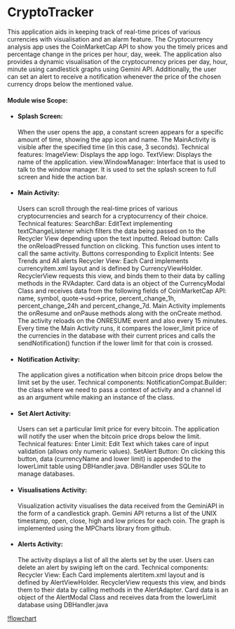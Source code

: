 # CryptoTracker
This application aids in keeping  track of real-time prices of various currencies with visualisation and an alarm feature.  The Cryptocurrency analysis app uses the CoinMarketCap API to show you the timely prices and percentage change in the prices per hour, day, week. The application also provides a dynamic visualisation of the cryptocurrency prices per day, hour, minute using candlestick graphs using Gemini API. Additionally, the user can set an alert to receive a notification whenever the price of the chosen currency drops below the mentioned  value. 

<h4>Module wise Scope:</h4>  

<ul>
 
<li> 
<h4>Splash Screen:</h4>
When the user opens the app, a constant screen appears for a specific amount of time, showing the app icon and name. The MainActivity is visible after the specified time (in this case, 3 seconds).
Technical features: 
ImageView: Displays the app logo.
TextView: Displays the name of the application.
view.WindowManager: Interface that is used to talk to the window manager. It is used to set the splash screen to full screen and hide the action bar.
</li> 

<li>
<h4>Main Activity:</h4>
Users can scroll through the real-time prices of various cryptocurrencies and search for a cryptocurrency of their choice. 
Technical features: 
SearchBar: EditText implementing textChangeListener which filters the data being passed on to the Recycler View depending upon the text inputted.
Reload button: Calls the onReloadPressed function on clicking. This function uses intent to call the same activity. 
Buttons corresponding to Explicit Intents: See Trends and All alerts
Recycler View: 
Each Card implements currencyitem.xml layout and is defined by CurrencyViewHolder.
RecyclerView requests this view, and binds them to their data by calling methods in the RVAdapter.
Card data is an object of the CurrencyModal Class and receives data from the following fields of CoinMarketCap API: name, symbol, quote->usd->price, percent_change_1h, percent_change_24h and percent_change_7d. 
Main Activity implements the onResume and onPause methods along with the onCreate method. The activity reloads on the ONRESUME event and also every 15 minutes.
Every time the Main Activity runs, it compares the lower_limit price of the currencies in the database with their current prices and calls the sendNotification() function if the lower limit for that coin is crossed.
</li>
 
<li>
<h4>Notification Activity:</h4>
The application gives a notification when bitcoin price drops below the limit set by the user.
Technical components:
NotificationCompat.Builder: 
the class where we need to pass
a context of activity and 
a channel id as an argument while making an instance of the class.
</li>
 
<li>
<h4>Set Alert Activity:</h4>
Users can set a particular limit price for every bitcoin. The application will notify the user when the bitcoin price drops below the limit.
Technical features:
Enter Limit: Edit Text which takes care of input validation (allows only numeric values).
SetAlert Button: On clicking this button, data (currencyName and lower limit) is appended to the lowerLimit table using DBHandler.java. DBHandler uses SQLite to manage databases. 
</li>
 
<li>
 <h4>Visualisations Activity:</h4>
Visualization activity visualises the data received from the GeminiAPI in the form of a candlestick graph. Gemini API returns a list of the UNIX timestamp, open, close, high and low prices for each coin.
The graph is implemented using the MPCharts library from github.
</li>
 
<li>
 <h4>Alerts Activity:</h4>
The activity displays a list of all the alerts set by the user. Users can delete an alert by swiping left on the card.
Technical components:
Recycler View: 
Each Card implements alertitem.xml layout and is defined by AlertViewHolder.
RecyclerView requests this view, and binds them to their data by calling methods in the AlertAdapter.
Card data is an object of the AlertModal Class and receives data from the lowerLimit database using DBHandler.java

</li>
 
</ul>

[!flowchart](https://github.com/samruddhideode/CryptoTracker/blob/master/image.JPG)












